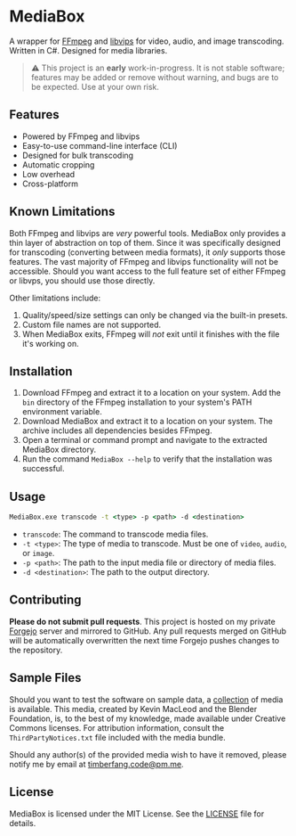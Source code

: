 # MediaBox

A wrapper for [FFmpeg](https://ffmpeg.org) and [libvips](https://www.libvips.org) for video, audio, and image
transcoding. Written in C#. Designed for media libraries.

> ⚠️ This project is an **early** work-in-progress. It is not stable software; features may be added or remove without
> warning, and bugs are to be expected. Use at your own risk.

## Features

- Powered by FFmpeg and libvips
- Easy-to-use command-line interface (CLI)
- Designed for bulk transcoding
- Automatic cropping
- Low overhead
- Cross-platform

## Known Limitations

Both FFmpeg and libvips are *very* powerful tools. MediaBox only provides a thin layer of abstraction on top of them.
Since it was specifically designed for transcoding (converting between media formats), it *only* supports those
features. The vast majority of FFmpeg and libvips functionality will not be accessible. Should you want access to the
full feature set of either FFmpeg or libvps, you should use those directly.

Other limitations include:

1. Quality/speed/size settings can only be changed via the built-in presets.
2. Custom file names are not supported.
3. When MediaBox exits, FFmpeg will *not* exit until it finishes with the file it's working on.

## Installation

1. Download FFmpeg and extract it to a location on your system. Add the `bin` directory of the FFmpeg installation to
   your system's PATH environment variable.
2. Download MediaBox and extract it to a location on your system. The archive includes all dependencies besides FFmpeg.
3. Open a terminal or command prompt and navigate to the extracted MediaBox directory.
4. Run the command `MediaBox --help` to verify that the installation was successful.

## Usage

```cmd
MediaBox.exe transcode -t <type> -p <path> -d <destination>
```

- `transcode`: The command to transcode media files.
- `-t <type>`: The type of media to transcode. Must be one of `video`, `audio`, or `image`.
- `-p <path>`: The path to the input media file or directory of media files.
- `-d <destination>`: The path to the output directory.

## Contributing

**Please do not submit pull requests**. This project is hosted on my private [Forgejo](https://forgejo.org) server
and mirrored to GitHub. Any pull requests merged on GitHub will be automatically overwritten the next time Forgejo
pushes changes to the repository.

## Sample Files

Should you want to test the software on sample data, a
[collection](https://drive.proton.me/urls/DJ3PVE9Y8G#42fEmnay6H3Z) of media is
available. This media, created by Kevin MacLeod and the Blender Foundation, is,
to the best of my knowledge, made available under Creative Commons licenses. For
attribution information, consult the `ThirdPartyNotices.txt` file included with
the media bundle.

Should any author(s) of the provided media wish to have it removed, please
notify me by email at <timberfang.code@pm.me>.

## License

MediaBox is licensed under the MIT License. See the [LICENSE](LICENSE) file for details.
